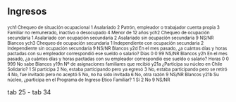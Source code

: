 
## Ingresos
<font size="0.5">
ych1	Chequeo de situación ocupacional
    1 Asalariado
		2 Patrón, empleador o trabajador cuenta propia
		3 Familiar no remunerado, inactivo o desocupado
		4 Menor de 12 años
ych2	Chequeo de ocupación secundaria
    1 Asalariado con ocupación secundaria
		2 Asalariado sin ocupación secundaria
		9 NS/NR
    Blancos
ych3	Chequeo de ocupación secundaria
    1 Independiente con ocupación secundaria
		2 Independiente sin ocupación secundaria
		9 NS/NR
		Blancos
y2d	En el mes pasado, ¿a cuántos días y horas pactadas con su empleador correspondió ese sueldo o salario?
   Días	0
		0
		99 NS/NR
		Blancos
y2h	En el mes pasado, ¿a cuántos días y horas pactadas con su empleador correspondió ese sueldo o salario?
    Horas	0
		0
		999 No sabe
		Blancos
y19n	Nº de asignaciones familiares que recibió
y21a	¿Participa su núcleo en Chile Solidario?
    1 Sí participa
		2 No, estaba participando pero ya egresó
		3 No, estaba participando pero se retiró
		4 No, fue invitado pero no aceptó
		5 No, no ha sido invitada
		6 No, otra razón
		9 NS/NR
		Blancos
y21b	Su núcleo, ¿participa en el Programa de Ingreso Etico Familiar?
    1 Sí
		2 No
		9 NS/NR


</font>



tab 25  -  tab 34
